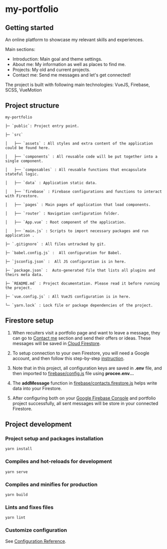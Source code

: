 # my-portfolio

## Getting started 
An online platform to showcase my relevant skills and experiences.

Main sections: 
- Introduction: Main goal and theme settings.
- About me: My information as well as places to find me.
- Projects: My old and current projects.
- Contact me: Send me messages and let's get connected!

The project is built with following main technologies: VueJS, Firebase, SCSS, VueMotion 

## Project structure
  `my-portfolio`
  
    ├─ `public`: Project entry point.
    
    ├─ `src`
    
    │   ├── `assets` : All styles and extra content of the application could be found here.
    
    │   ├── `components` : All reusable code will be put together into a single component.
    
    │   ├── `composables` : All reusable functions that encapsulate stateful logic.
    
    │   ├── `data` : Application static data.
    
    │   ├── `firebase` : Firebase configurations and functions to interact with Firestore.
    
    │   ├── `pages` : Main pages of application that load components.
    
    │   ├── `router` : Navigation configuration folder.

    │   ├── `App.vue` : Root component of the application.
    
    │   ├── `main.js` : Scripts to import necessary packages and run application .
    
    ├─ `.gitignore` : All files untracked by git.
    
    ├─ `babel.config.js` :  All configuration for Babel.
    
    ├─ `jsconfig.json` :  All JS configuration is in here.
    
    ├─ `package.json` :  Auto-generated file that lists all plugins and theirs meta data.
    
    ├─ `README.md` : Project documentation. Please read it before running the project.
    
    ├─ `vue.config.js` : All VueJS configuration is in here.
    
    └─ `yarn.lock` : Lock file or package dependencies of the project.

## Firestore setup 
1. When recuiters visit a portfolio page and want to leave a message, they can go to [Contact me][contact-me] section and send their offers or ideas. These messages will be saved in [Cloud Firestore][cloud-firestore].

2. To setup connection to your own Firestore, you will need a Google account, and then follow this step-by-step [instruction][firestore-instruction].

3. Note that in this project, all configuration keys are saved in __.env__ file, and then imported to [firebase/config.js][firebase-config-file] file using __procee.env...__

4. The __addMessage__ function in [firebase/contacts.firestore.js][contacts-file] helps write data into your Firestore.

5. After configuring both on your [Google Firebase Console][firebase-console] and portfolio project successfully, all sent messages will be store in your connected Firestore.

## Project development
### Project setup and packages installation
```
yarn install
```
### Compiles and hot-reloads for development
```
yarn serve
```
### Compiles and minifies for production
```
yarn build
```
### Lints and fixes files
```
yarn lint
```
### Customize configuration
See [Configuration Reference](https://cli.vuejs.org/config/).

[contact-me]: [https://thugiang61.github.io/home#contact-me]
[cloud-firestore]: [https://firebase.google.com/docs/firestore]
[firestore-instruction]: [https://firebase.google.com/docs/firestore/quickstart]
[firebase-config-file]: [https://github.com/thugiang61/thugiang61.github.io/blob/master/src/firebase/contacts.firestore.js]
[contacts-file]: [https://github.com/thugiang61/thugiang61.github.io/blob/master/src/firebase/contacts.firestore.js]
[firebase-console]: [https://console.firebase.google.com/u/0/]
